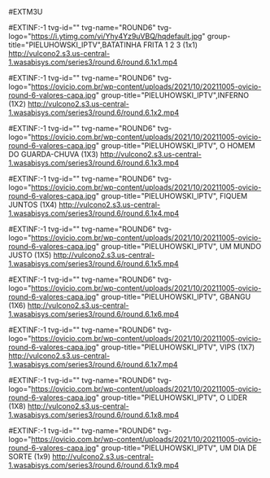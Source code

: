 #EXTM3U

#EXTINF:-1 tvg-id="" tvg-name="ROUND6" tvg-logo="https://i.ytimg.com/vi/Yhy4Yz9uVBQ/hqdefault.jpg" group-title="PIELUHOWSKI_IPTV",BATATINHA FRITA 1 2 3 (1x1)
http://vulcono2.s3.us-central-1.wasabisys.com/series3/round.6/round.6.1x1.mp4

#EXTINF:-1 tvg-id="" tvg-name="ROUND6" tvg-logo="https://ovicio.com.br/wp-content/uploads/2021/10/20211005-ovicio-round-6-valores-capa.jpg" group-title="PIELUHOWSKI_IPTV",INFERNO (1X2)
http://vulcono2.s3.us-central-1.wasabisys.com/series3/round.6/round.6.1x2.mp4

#EXTINF:-1 tvg-id="" tvg-name="ROUND6" tvg-logo="https://ovicio.com.br/wp-content/uploads/2021/10/20211005-ovicio-round-6-valores-capa.jpg" group-title="PIELUHOWSKI_IPTV", O HOMEM DO GUARDA-CHUVA (1X3)
http://vulcono2.s3.us-central-1.wasabisys.com/series3/round.6/round.6.1x3.mp4

#EXTINF:-1 tvg-id="" tvg-name="ROUND6" tvg-logo="https://ovicio.com.br/wp-content/uploads/2021/10/20211005-ovicio-round-6-valores-capa.jpg" group-title="PIELUHOWSKI_IPTV", FIQUEM JUNTOS (1X4)
http://vulcono2.s3.us-central-1.wasabisys.com/series3/round.6/round.6.1x4.mp4

#EXTINF:-1 tvg-id="" tvg-name="ROUND6" tvg-logo="https://ovicio.com.br/wp-content/uploads/2021/10/20211005-ovicio-round-6-valores-capa.jpg" group-title="PIELUHOWSKI_IPTV", UM MUNDO JUSTO (1X5)
http://vulcono2.s3.us-central-1.wasabisys.com/series3/round.6/round.6.1x5.mp4

#EXTINF:-1 tvg-id="" tvg-name="ROUND6" tvg-logo="https://ovicio.com.br/wp-content/uploads/2021/10/20211005-ovicio-round-6-valores-capa.jpg" group-title="PIELUHOWSKI_IPTV", GBANGU (1X6)
http://vulcono2.s3.us-central-1.wasabisys.com/series3/round.6/round.6.1x6.mp4

#EXTINF:-1 tvg-id="" tvg-name="ROUND6" tvg-logo="https://ovicio.com.br/wp-content/uploads/2021/10/20211005-ovicio-round-6-valores-capa.jpg" group-title="PIELUHOWSKI_IPTV", VIPS (1X7)
http://vulcono2.s3.us-central-1.wasabisys.com/series3/round.6/round.6.1x7.mp4

#EXTINF:-1 tvg-id="" tvg-name="ROUND6" tvg-logo="https://ovicio.com.br/wp-content/uploads/2021/10/20211005-ovicio-round-6-valores-capa.jpg" group-title="PIELUHOWSKI_IPTV", O LIDER (1X8)
http://vulcono2.s3.us-central-1.wasabisys.com/series3/round.6/round.6.1x8.mp4

#EXTINF:-1 tvg-id="" tvg-name="ROUND6" tvg-logo="https://ovicio.com.br/wp-content/uploads/2021/10/20211005-ovicio-round-6-valores-capa.jpg" group-title="PIELUHOWSKI_IPTV", UM DIA DE SORTE (1x9)
http://vulcono2.s3.us-central-1.wasabisys.com/series3/round.6/round.6.1x9.mp4
